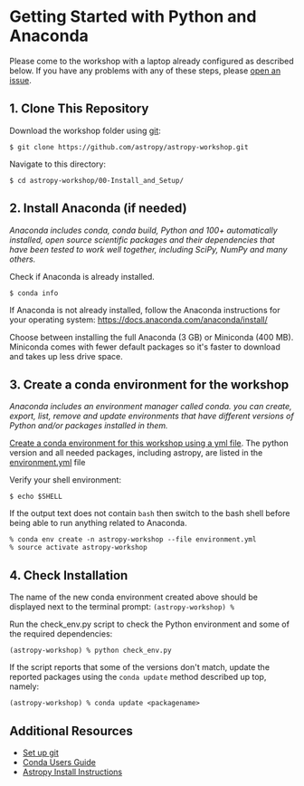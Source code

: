 # Getting Started with Python and Anaconda

Please come to the workshop with a laptop already configured as described below.
If you have any problems with any of these steps, please [open an issue](https://github.com/astropy/astropy-workshop/issues).

## 1. Clone This Repository

Download the workshop folder using [git](https://help.github.com/articles/set-up-git/):

    $ git clone https://github.com/astropy/astropy-workshop.git

Navigate to this directory:

    $ cd astropy-workshop/00-Install_and_Setup/

## 2. Install Anaconda (if needed)

*Anaconda includes conda, conda build, Python and 100+ automatically installed, open source scientific packages and their dependencies that have been tested to work well together, including SciPy, NumPy and many others.*

Check if Anaconda is already installed.
    
    $ conda info

If Anaconda is not already installed, follow the Anaconda instructions for your operating system: 
https://docs.anaconda.com/anaconda/install/
   
Choose between installing the full Anaconda (3 GB) or  Miniconda (400 MB).
Miniconda comes with fewer default packages so it's faster to download and takes up less drive space. 

## 3. Create a conda environment for the workshop
*Anaconda includes an environment manager called conda.  you can create, export, list, remove and update environments that have different versions of Python and/or packages installed in them.* 

[Create a conda environment for this workshop using a yml file](https://conda.io/docs/user-guide/tasks/manage-environments.html#creating-an-environment-from-an-environment-yml-file). 
The python version and all needed packages, including astropy, are listed in the [environment.yml](https://github.com/astropy/astropy-workshop/blob/master/00-Install_and_Setup/environment.yml) file

Verify your shell environment: 

    $ echo $SHELL 
    
If the output text does not contain `bash` then switch to the bash shell before being able to run anything related to Anaconda.

    % conda env create -n astropy-workshop --file environment.yml
    % source activate astropy-workshop

## 4. Check Installation

The name of the new conda environment created above should be displayed next to the terminal prompt: `(astropy-workshop) % `

Run the check_env.py script to check the Python environment and some of the required dependencies:

    (astropy-workshop) % python check_env.py

If the script reports that some of the versions don't match, update the reported packages using the ``conda update`` method described up top, namely:

    (astropy-workshop) % conda update <packagename>
    
## Additional Resources
- [Set up git](https://help.github.com/articles/set-up-git/)
- [Conda Users Guide](https://conda.io/docs/user-guide/index.html)
- [Astropy Install Instructions](http://docs.astropy.org/en/stable/install.html)
